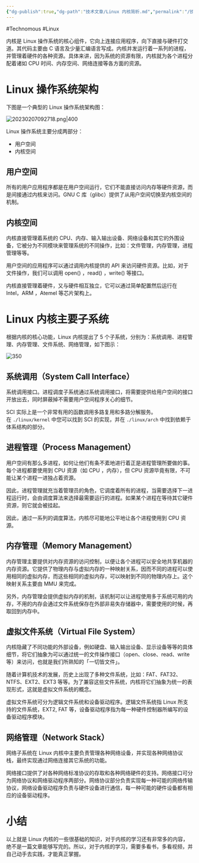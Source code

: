 ```yaml
---
{"dg-publish":true,"dg-path":"技术文章/Linux 内核简析.md","permalink":"/技术文章/Linux 内核简析/","created":"2023-02-07T09:26:41.000+08:00","updated":"2023-12-08T10:36:17.000+08:00"}
---
```


#Technomous #Linux

内核是 Linux 操作系统的核心组件，它向上连接应用程序，向下直接与硬件打交道。其代码主要由 C 语言及少量汇编语言写成。内核并发运行着一系列的进程，并管理着硬件的各种资源。具体来讲，因为系统的资源有限，内核就为各个进程分配着诸如 CPU 时间、内存空间、网络连接等各方面的资源。

# Linux 操作系统架构

下图是一个典型的 Linux 操作系统架构图：

![20230207092718.png|400](/img/user/0.Asset/resource/20230207092718.png)

Linux 操作系统主要分成两部分：

-   用户空间
-   内核空间

## 用户空间

所有的用户应用程序都是在用户空间运行，它们不能直接访问内存等硬件资源，而是间接通过内核来访问。GNU C 库（glibc）提供了从用户空间切换至内核空间的机制。

## 内核空间

内核直接管理着系统的 CPU、内存、输入输出设备、网络设备和其它的外围设备，它被分为不同模块来管理系统的不同操作，比如：文件管理，内存管理，进程管理等等。

用户空间的应用程序可以通过调用内核提供的 API 来访问硬件资源。比如，对于文件操作，我们可以调用 open() ，read() ，write() 等接口。

内核直接管理着硬件，又与硬件相互独立，它可以通过简单配置然后运行在 Intel，ARM ，Atemel 等芯片架构上。

# Linux 内核主要子系统

根据内核的核心功能，Linux 内核提出了 5 个子系统，分别为：系统调用、进程管理、内存管理、文件系统、网络管理，如下图示：

![350](/img/user/0.Asset/resource/20230207092734.png)

## 系统调用（System Call Interface）

系统调用接口。进程调度子系统通过系统调用接口，将需要提供给用户空间的接口开放出去，同时屏蔽掉不需要用户空间程序关心的细节。

SCI 实际上是一个非常有用的函数调用多路复用和多路分解服务。在 `./linux/kernel` 中您可以找到 SCI 的实现，并在 `./linux/arch` 中找到依赖于体系结构的部分。

## 进程管理（Process Management）

用户空间有那么多进程，如何让他们有条不紊地进行着正是进程管理所要做的事。每个进程都要使用到 CPU 资源（如 CPU ，内存），但 CPU 资源毕竟有限，不可能让某个进程一进独占着资源。

因此，进程管理就充当着管理员的角色，它调度着所有的进程，当需要选择下一进程运行时，会由调度算法来选择最需要运行的进程。如果某个进程在等待其它硬件资源，则它就会被挂起。

因此，通过一系列的调度算法，内核尽可能地公平地让各个进程使用到 CPU 资源。

## 内存管理（Memory Management）

内存管理主要提供对内存资源的访问控制，以便让各个进程可以安全地共享机器的内存资源。它提供了物理内存与虚拟内存的一种映射关系，因而不同的进程可以使用相同的虚拟内存，而这些相同的虚拟内存，可以映射到不同的物理内存上。这个映射关系主要由 MMU 来完成。

另外，内存管理会提供虚拟内存的机制，该机制可以让进程使用多于系统可用的内存，不用的内存会通过文件系统保存在外部非易失存储器中，需要使用的时候，再取回到内存中。

## 虚拟文件系统（Virtual File System）

内核隐藏了不同功能的外部设备，例如硬盘、输入输出设备、显示设备等等的具体细节，将它们抽象为可以通过统一的文件操作接口（open、close、read、write 等）来访问，也就是我们所熟知的「一切皆文件」。

随着计算机技术的发展，历史上出现了多种文件系统，比如：FAT、FAT32、NTFS、EXT2、EXT3 等等。为了兼容这些文件系统，内核将它们抽象为统一的表现形式，这就是虚拟文件系统的概念。

虚拟文件系统可分为逻辑文件系统和设备驱动程序。逻辑文件系统指 Linux 所支持的文件系统，EXT2, FAT 等，设备驱动程序指为每一种硬件控制器所编写的设备驱动程序模块。

## 网络管理（Network Stack）

网络子系统在 Linux 内核中主要负责管理各种网络设备，并实现各种网络协议栈，最终实现通过网络连接其它系统的功能。

网络接口提供了对各种网络标准协议的存取和各种网络硬件的支持。网络接口可分为网络协议和网络驱动程序两部分。网络协议部分负责实现每一种可能的网络传输协议，网络设备驱动程序负责与硬件设备进行通信，每一种可能的硬件设备都有相应的设备驱动程序。

# 小结

以上就是 Linux 内核的一些很基础的知识，对于内核的学习还有非常多的内容，绝不是一篇文章能够写完的。所以，对于内核的学习，需要多看书，多看视频，并自己动手去实践，才能真正掌握。